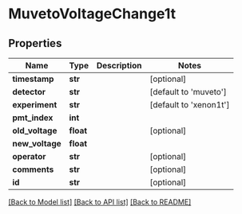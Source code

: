 # MuvetoVoltageChange1t

## Properties
Name | Type | Description | Notes
------------ | ------------- | ------------- | -------------
**timestamp** | **str** |  | [optional] 
**detector** | **str** |  | [default to 'muveto']
**experiment** | **str** |  | [default to 'xenon1t']
**pmt_index** | **int** |  | 
**old_voltage** | **float** |  | [optional] 
**new_voltage** | **float** |  | 
**operator** | **str** |  | [optional] 
**comments** | **str** |  | [optional] 
**id** | **str** |  | [optional] 

[[Back to Model list]](../README.md#documentation-for-models) [[Back to API list]](../README.md#documentation-for-api-endpoints) [[Back to README]](../README.md)


